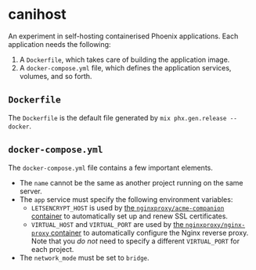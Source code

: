 # canihost

An experiment in self-hosting containerised Phoenix applications. Each application needs the following:

1. A `Dockerfile`, which takes care of building the application image.
2. A `docker-compose.yml` file, which defines the application services, volumes, and so forth.

## `Dockerfile`
The `Dockerfile` is the default file generated by `mix phx.gen.release --docker`.

## `docker-compose.yml`
The `docker-compose.yml` file contains a few important elements.

- The `name` cannot be the same as another project running on the same server.
- The `app` service must specify the following environment variables:
  - `LETSENCRYPT_HOST` is used by [the `nginxproxy/acme-companion` container](https://github.com/nginx-proxy/acme-companion) to automatically set up and renew SSL certificates.
  - `VIRTUAL_HOST` and `VIRTUAL_PORT` are used by [the `nginxproxy/nginx-proxy` container](https://github.com/nginx-proxy/nginx-proxy) to automatically configure the Nginx reverse proxy. Note that you _do not_ need to specify a different `VIRTUAL_PORT` for each project.
- The `network_mode` must be set to `bridge`.
